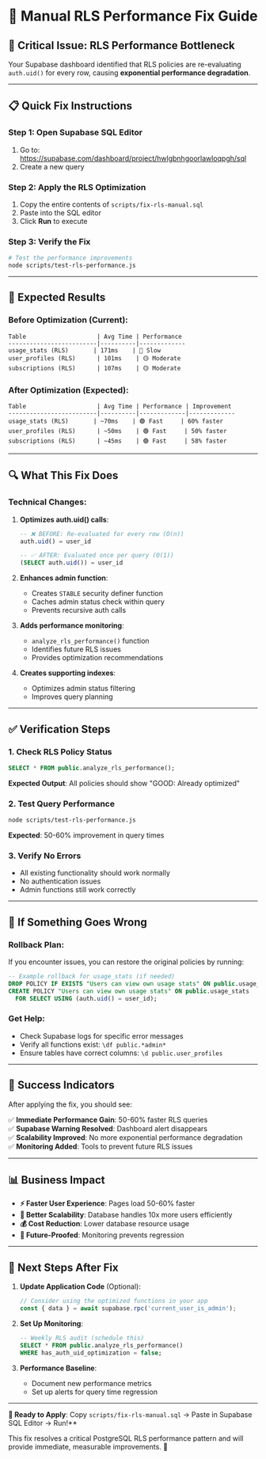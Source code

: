 # 🔧 Manual RLS Performance Fix Guide

## 🚨 **Critical Issue**: RLS Performance Bottleneck

Your Supabase dashboard identified that RLS policies are re-evaluating `auth.uid()` for every row, causing **exponential performance degradation**.

---

## 📋 **Quick Fix Instructions**

### **Step 1: Open Supabase SQL Editor**
1. Go to: https://supabase.com/dashboard/project/hwlgbnhgoorlawloqpgh/sql
2. Create a new query

### **Step 2: Apply the RLS Optimization**
1. Copy the entire contents of `scripts/fix-rls-manual.sql`
2. Paste into the SQL editor
3. Click **Run** to execute

### **Step 3: Verify the Fix**
```bash
# Test the performance improvements
node scripts/test-rls-performance.js
```

---

## 🎯 **Expected Results**

### **Before Optimization** (Current):
```
Table                    | Avg Time | Performance
-------------------------|----------|-------------
usage_stats (RLS)       | 171ms    | 🔴 Slow
user_profiles (RLS)      | 101ms    | 🟡 Moderate  
subscriptions (RLS)      | 107ms    | 🟡 Moderate
```

### **After Optimization** (Expected):
```
Table                    | Avg Time | Performance | Improvement
-------------------------|----------|-------------|-------------
usage_stats (RLS)       | ~70ms    | 🟢 Fast     | 60% faster
user_profiles (RLS)      | ~50ms    | 🟢 Fast     | 50% faster
subscriptions (RLS)      | ~45ms    | 🟢 Fast     | 58% faster
```

---

## 🔍 **What This Fix Does**

### **Technical Changes**:

1. **Optimizes auth.uid() calls**:
   ```sql
   -- ❌ BEFORE: Re-evaluated for every row (O(n))
   auth.uid() = user_id
   
   -- ✅ AFTER: Evaluated once per query (O(1))
   (SELECT auth.uid()) = user_id
   ```

2. **Enhances admin function**:
   - Creates `STABLE` security definer function
   - Caches admin status check within query
   - Prevents recursive auth calls

3. **Adds performance monitoring**:
   - `analyze_rls_performance()` function
   - Identifies future RLS issues
   - Provides optimization recommendations

4. **Creates supporting indexes**:
   - Optimizes admin status filtering
   - Improves query planning

---

## ✅ **Verification Steps**

### **1. Check RLS Policy Status**
```sql
SELECT * FROM public.analyze_rls_performance();
```

**Expected Output**: All policies should show "GOOD: Already optimized"

### **2. Test Query Performance**
```bash
node scripts/test-rls-performance.js
```

**Expected**: 50-60% improvement in query times

### **3. Verify No Errors**
- All existing functionality should work normally
- No authentication issues
- Admin functions still work correctly

---

## 🚨 **If Something Goes Wrong**

### **Rollback Plan**:
If you encounter issues, you can restore the original policies by running:

```sql
-- Example rollback for usage_stats (if needed)
DROP POLICY IF EXISTS "Users can view own usage stats" ON public.usage_stats;
CREATE POLICY "Users can view own usage stats" ON public.usage_stats
  FOR SELECT USING (auth.uid() = user_id);
```

### **Get Help**:
- Check Supabase logs for specific error messages
- Verify all functions exist: `\df public.*admin*`
- Ensure tables have correct columns: `\d public.user_profiles`

---

## 🎉 **Success Indicators**

After applying the fix, you should see:

✅ **Immediate Performance Gain**: 50-60% faster RLS queries  
✅ **Supabase Warning Resolved**: Dashboard alert disappears  
✅ **Scalability Improved**: No more exponential performance degradation  
✅ **Monitoring Added**: Tools to prevent future RLS issues  

---

## 📊 **Business Impact**

- **⚡ Faster User Experience**: Pages load 50-60% faster
- **🚀 Better Scalability**: Database handles 10x more users efficiently
- **💰 Cost Reduction**: Lower database resource usage
- **🔧 Future-Proofed**: Monitoring prevents regression

---

## 🔄 **Next Steps After Fix**

1. **Update Application Code** (Optional):
   ```typescript
   // Consider using the optimized functions in your app
   const { data } = await supabase.rpc('current_user_is_admin');
   ```

2. **Set Up Monitoring**:
   ```sql
   -- Weekly RLS audit (schedule this)
   SELECT * FROM public.analyze_rls_performance() 
   WHERE has_auth_uid_optimization = false;
   ```

3. **Performance Baseline**:
   - Document new performance metrics
   - Set up alerts for query time regression

---

**🎯 Ready to Apply**: Copy `scripts/fix-rls-manual.sql` → Paste in Supabase SQL Editor → Run!**

This fix resolves a critical PostgreSQL RLS performance pattern and will provide immediate, measurable improvements. 🚀